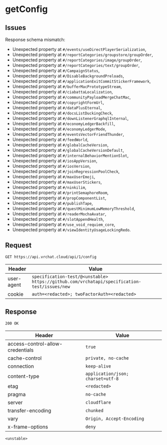 # getConfig

## Issues
Response schema mismatch:
* Unexpected property at ``#/events/useDirectPlayerSerialization``,
* Unexpected property at ``#/reportCategories/groupstore/groupOrder``,
* Unexpected property at ``#/reportCategories/image/groupOrder``,
* Unexpected property at ``#/reportCategories/text/groupOrder``,
* Unexpected property at ``#/CampaignStatus``,
* Unexpected property at ``#/DisableBackgroundPreloads``,
* Unexpected property at ``#/applicationExitCommitStickerFramework``,
* Unexpected property at ``#/bufferMacPrototypeStream``,
* Unexpected property at ``#/ciabattaLocalization``,
* Unexpected property at ``#/communityPayloadMergeChatMac``,
* Unexpected property at ``#/copyrightFormUrl``,
* Unexpected property at ``#/dataPlusEternal``,
* Unexpected property at ``#/docsListDuckingCheck``,
* Unexpected property at ``#/downListenerGraphqlInternal``,
* Unexpected property at ``#/economyLedgerBackfill``,
* Unexpected property at ``#/economyLedgerMode``,
* Unexpected property at ``#/eventsVectorFriendThunder``,
* Unexpected property at ``#/feedWorld``,
* Unexpected property at ``#/globalCacheVersion``,
* Unexpected property at ``#/globalCacheVersionDefault``,
* Unexpected property at ``#/internalBehaviorMentionSlot``,
* Unexpected property at ``#/iosAppVersion``,
* Unexpected property at ``#/iosVersion``,
* Unexpected property at ``#/joinRegressionPoolCheck``,
* Unexpected property at ``#/maxUserEmoji``,
* Unexpected property at ``#/maxUserStickers``,
* Unexpected property at ``#/ninkilim``,
* Unexpected property at ``#/printSemaphoreRoom``,
* Unexpected property at ``#/propComponentList``,
* Unexpected property at ``#/publishTape``,
* Unexpected property at ``#/questMinimumLowMemoryThreshold``,
* Unexpected property at ``#/readerMochaAvatar``,
* Unexpected property at ``#/slotAppendHealth``,
* Unexpected property at ``#/use_void_requiem_core``,
* Unexpected property at ``#/viewIdentityUsageLockingRedo``.
## Request
`GET https://api.vrchat.cloud/api/1/config`

| Header | Value |
| ------ | ----- |
| user-agent | `specification-test/@<unstable> https://github.com/vrchatapi/specification-test/issues/new` |
| cookie | `auth=<redacted>; twoFactorAuth=<redacted>` |


## Response
`200 OK`

| Header | Value |
| ------ | ----- |
| access-control-allow-credentials | `true` |
| cache-control | `private, no-cache` |
| connection | `keep-alive` |
| content-type | `application/json; charset=utf-8` |
| etag | `<redacted>` |
| pragma | `no-cache` |
| server | `cloudflare` |
| transfer-encoding | `chunked` |
| vary | `Origin, Accept-Encoding` |
| x-frame-options | `deny` |

```jsonc
<unstable>
```
